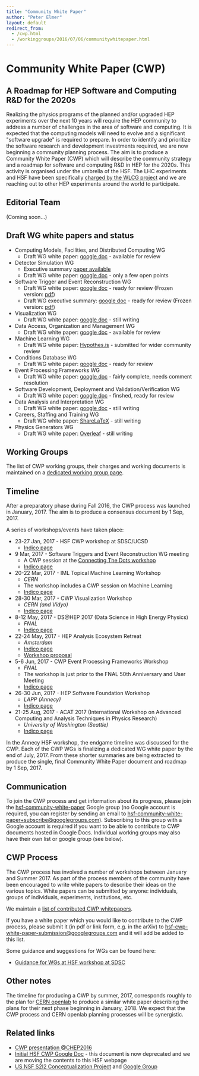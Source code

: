```yaml
---
title: "Community White Paper"
author: "Peter Elmer"
layout: default
redirect_from:
  - /cwp.html
  - /workinggroups/2016/07/06/communitywhitepaper.html
---
```


# Community White Paper (CWP) 

## A Roadmap for HEP Software and Computing R&D for the 2020s

Realizing the physics programs of the planned and/or upgraded HEP experiments 
over the next 10 years will require the HEP community to address a number of 
challenges in the area of software and computing. It is expected that
the computing models will need to evolve and a significant "software 
upgrade" is required to prepare.
In order to identify and prioritize the software research and development 
investments required, we are now beginning a community planning process. The 
aim
is to produce a Community White Paper 
(CWP) which will describe the community strategy and a roadmap for 
software and computing R&D in HEP for the 2020s. This activity is organised under the umbrella of the HSF. The LHC experiments and HSF have been 
specifically [charged by the WLCG project](/assets/CWP-Charge-HSF.pdf) and
we are reaching out to other HEP experiments around the world to participate.

## Editorial Team

  (Coming soon...)

## Draft WG white papers and status

  * Computing Models, Facilities, and Distributed Computing WG 
	* Draft WG white paper: [google doc](https://docs.google.com/document/d/1dm5vxejQrKZ19Y-pBLaqBcI_Z_yEN6S0N3Z4UonoTn8/edit?usp=sharing) - available for review
  * Detector Simulation WG
	* Executive summary [paper available](https://docs.google.com/document/d/15dyg1H5FMkbAWJf8WC6cXa6X62L1Q9AXLJuRGD-FR00/edit?usp=sharing)
	* Draft WG white paper: [google doc](https://docs.google.com/document/d/1Qm8btmDti1dcu5G2FMez3J6FLyzv0k6fag0clD25JSo/edit?ts=5977c5fc) - only a few open points
  * Software Trigger and Event Reconstruction WG
    * Draft WG white paper: [google doc](https://docs.google.com/document/d/1QRO8RA488fwfSg5CSjmvm16-pZpGApSA0l666g_mS_0/edit#) - ready for review (Frozen version: [pdf](https://drive.google.com/open?id=0B8p0qzoMmbwbRFF4RmFtamlCaWs))
    * Draft WG executive summary: [google doc](https://docs.google.com/document/d/1f1rOFwqRh7FhSB2VXf5hM14r5wHdkIXo3AdBcYkC1qk) - ready for review (Frozen version: [pdf](https://drive.google.com/file/d/0B8p0qzoMmbwbdGRZV0lTUDZHZ3c/view?usp=sharing))   
  * Visualization WG
    * Draft WG white paper: [google doc](https://docs.google.com/document/d/1dtE2DEdYCWzPaEy_twgSCFdmGxphXMjMcOV0yjI4AKc/edit#heading=h.aywciqdbmlzq) - still writing
  * Data Access, Organization and Management WG
    * Draft WG white paper: [google doc](https://docs.google.com/document/d/1_YKGs8waBidpS8akmjxEVjV00DThINbJAuVelzk2uHg/edit) - available for review
  * Machine Learning WG
    * Draft WG white paper: [Hypothes.is](https://hypothes.is/groups/j9RW8j3i/hep-software-foundation) - submitted for wider community review
  * Conditions Database WG
    * Draft WG white paper: [google doc](https://docs.google.com/document/d/1yTcw51TOc68DCZQ4AO7o1hBdkPbN5l52ysJgJXNnJl8/edit) - ready for review
  * Event Processing Frameworks WG 
    * Draft WG white paper: [google doc](https://docs.google.com/document/d/14NMDpzlIKaR_L3dhdRKh3mswA008ahuNxwTs7hiNlBc/edit#heading=h.4mvar3ml92e7) - fairly complete, needs comment resolution
  * Software Development, Deployment and Validation/Verification WG
    * Draft WG white paper: [google doc](https://docs.google.com/document/d/1EtvAda2bZw5AHjhcqK-2T7bDlvznypZIWL-Bw3X6BWQ/edit?usp=sharing) - finshed, ready for review
  * Data Analysis and Interpretation WG
    * Draft WG white paper: [google doc](http://tinyurl.com/y9xrhphx) - still writing
  * Careers, Staffing and Training WG
    * Draft WG white paper: [ShareLaTeX](https://www.sharelatex.com/project/595500273c5204ff35dfdcf9) - still writing
  * Physics Generators WG
    * Draft WG white paper: [Overleaf](https://www.overleaf.com/read/wyyybnvxyfyn) - still writing
  

## Working Groups

  The list of CWP working groups, their charges and working documents is maintained on a [dedicated working group page](/cwp/cwp-working-groups.html).

## Timeline

After a preparatory phase during Fall 2016, the CWP process was launched in January, 2017. The aim is to produce a consensus document by 1 Sep, 2017.

A series of workshops/events have taken place:

  * 23-27 Jan, 2017 - HSF CWP workshop at SDSC/UCSD
    * [Indico page](http://indico.cern.ch/event/570249/)
  * 9 Mar, 2017 - Software Triggers and Event Reconstruction WG meeting
    * A CWP session at the [Connecting The Dots workshop](https://ctdwit2017.lal.in2p3.fr)
    * [Indico page](https://indico.cern.ch/event/614111/)
  * 20-22 Mar, 2017 - IML Topical Machine Learning Workshop
    * *CERN*
    * The workshop includes a CWP session on Machine Learning
    * [Indico page](https://indico.cern.ch/event/595059)
  * 28-30 Mar, 2017 - CWP Visualization Workshop
    * *CERN (and Vidyo)*
    * [Indico page](https://indico.cern.ch/event/617054/)
  * 8-12 May, 2017 - DS@HEP 2017 (Data Science in High Energy Physics)
    * *FNAL*
    * [Indico page](https://indico.fnal.gov/conferenceDisplay.py?confId=13497)
  * 22-24 May, 2017 - HEP Analysis Ecosystem Retreat
    * *Amsterdam*
    * [Indico page](http://indico.cern.ch/event/613842/)
    * [Workshop proposal](https://docs.google.com/document/d/1aAGCj_y9in_I-c9yYJ-XX3Qurf0PXH4tFoYmvuCY5tk/edit#heading=h.9h0v0hyue6zf)
  * 5-6 Jun, 2017 - CWP Event Processing Frameworks Workshop
    * *FNAL*
    * The workshop is just prior to the FNAL 50th Anniversary and User Meeting
    * [Indico page](https://indico.fnal.gov/conferenceDisplay.py?confId=14186)
  * 26-30 Jun, 2017 - HEP Software Foundation Workshop
    * *LAPP (Annecy)*
    * [Indico page](https://indico.cern.ch/event/613093/)
  * 21-25 Aug, 2017 - ACAT 2017 (International Workshop on Advanced Computing and Analysis Techniques in Physics Research)
    * *University of Washington (Seattle)*
    * [Indico page](https://indico.cern.ch/event/567550/)

In the Annecy HSF workshop, the endgame timeline was discussed for the CWP.
Each of the CWP WGs is finalizing a dedicated WG white paper by the end
of July, 2017. From these shorter summaries are being extracted to produce 
the single, final Community White Paper document and roadmap by 1 Sep, 2017.

## Communication

To join the CWP process and get information about its progress, please join the [hsf-community-white-paper](https://groups.google.com/forum/#!forum/hsf-community-white-paper) Google group (no Google account is required, you can register by sending an email to [hsf-community-white-paper+subscribe@googlegroups.com](mailto:hsf-community-white-paper+subscribe@googlegroups.com)). Subscribing to this group with a Google account is required if you want to be able to contribute to CWP documents hosted in Google Docs. Individual working groups may also have their own list or google group (see below).

## CWP Process

The CWP process has involved a number of workshops between January and Summer 2017. As part of the process members of the community have been encouraged to write white papers to describe their ideas on the various topics. White papers can be submitted by anyone: individuals, groups of individuals, experiments, institutions, etc.

We maintain a [list of contributed CWP whitepapers](http://hepsoftwarefoundation.org/cwp-whitepapers.html).

If you have a white paper which you would like to contribute to the CWP process, please submit it (in pdf or link form, e.g. in the arXiv) to hsf-cwp-white-paper-submission@googlegroups.com and it will add be added to this list.

Some guidance and suggestions for WGs can be found here:

  * [Guidance for WGs at HSF workshop at SDSC](http://hepsoftwarefoundation.org/cwp/cwp-wg-guidance-sdsc.html)

## Other notes

The timeline for producing a CWP by summer, 2017, corresponds roughly to
the plan for [CERN openlab](http://openlab.cern/) to produce a similar white paper describing the plans for their next phase beginning in January, 2018. We expect that the CWP process and CERN openlab planning processes will be synergistic.

## Related links

- [CWP presentation @CHEP2016](https://indico.cern.ch/event/505613/contributions/2323238/attachments/1352966/2043354/20161011-chep-cwp-plenary.pdf)
- [Initial HSF CWP Google Doc](https://docs.google.com/document/d/140HEAxD0u_XAUKYrCR3SahxyHxFfJ_YOFJpsNubMiC8/edit) - this document is now deprecated and we are moving the contents to this HSF webpage 
- [US NSF S2I2 Conceptualization Project](http://s2i2-hep.org/) and [Google Group](https://groups.google.com/forum/#!forum/s2i2-hep)

 
